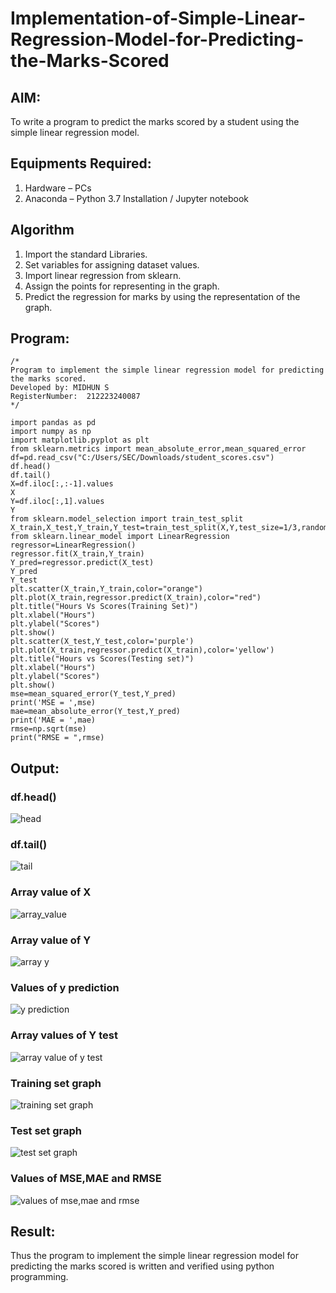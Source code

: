 # Implementation-of-Simple-Linear-Regression-Model-for-Predicting-the-Marks-Scored

## AIM:
To write a program to predict the marks scored by a student using the simple linear regression model.

## Equipments Required:
1. Hardware – PCs
2. Anaconda – Python 3.7 Installation / Jupyter notebook

## Algorithm
1. Import the standard Libraries. 
2. Set variables for assigning dataset values. 
3. Import linear regression from sklearn. 
4. Assign the points for representing in the graph. 
5. Predict the regression for marks by using the representation of the graph.

## Program:
```
/*
Program to implement the simple linear regression model for predicting the marks scored.
Developed by: MIDHUN S
RegisterNumber:  212223240087
*/

import pandas as pd
import numpy as np
import matplotlib.pyplot as plt
from sklearn.metrics import mean_absolute_error,mean_squared_error
df=pd.read_csv("C:/Users/SEC/Downloads/student_scores.csv")
df.head()
df.tail()
X=df.iloc[:,:-1].values
X
Y=df.iloc[:,1].values
Y
from sklearn.model_selection import train_test_split
X_train,X_test,Y_train,Y_test=train_test_split(X,Y,test_size=1/3,random_state=0)
from sklearn.linear_model import LinearRegression
regressor=LinearRegression()
regressor.fit(X_train,Y_train)
Y_pred=regressor.predict(X_test)
Y_pred
Y_test
plt.scatter(X_train,Y_train,color="orange")
plt.plot(X_train,regressor.predict(X_train),color="red")
plt.title("Hours Vs Scores(Training Set)")
plt.xlabel("Hours")
plt.ylabel("Scores")
plt.show()
plt.scatter(X_test,Y_test,color='purple')
plt.plot(X_train,regressor.predict(X_train),color='yellow')
plt.title("Hours vs Scores(Testing set)")
plt.xlabel("Hours")
plt.ylabel("Scores")
plt.show()
mse=mean_squared_error(Y_test,Y_pred)
print('MSE = ',mse)
mae=mean_absolute_error(Y_test,Y_pred)
print('MAE = ',mae)
rmse=np.sqrt(mse)
print("RMSE = ",rmse)  
```

## Output:

### df.head()
![head](https://github.com/23003250/Implementation-of-Simple-Linear-Regression-Model-for-Predicting-the-Marks-Scored/assets/139331462/3c5080ef-6535-4d88-b010-c67bd2998b72)

### df.tail()
![tail](https://github.com/23003250/Implementation-of-Simple-Linear-Regression-Model-for-Predicting-the-Marks-Scored/assets/139331462/e9decb0a-b79b-4441-9faf-f15443e3541d)

### Array value of X
![array_value](https://github.com/23003250/Implementation-of-Simple-Linear-Regression-Model-for-Predicting-the-Marks-Scored/assets/139331462/918413cc-f7c6-486c-a72e-2f3d4c83c179)

### Array value of Y
![array y](https://github.com/23003250/Implementation-of-Simple-Linear-Regression-Model-for-Predicting-the-Marks-Scored/assets/139331462/9ee52757-9cc1-4093-b01a-925d69375611)

### Values of y prediction
![y prediction](https://github.com/23003250/Implementation-of-Simple-Linear-Regression-Model-for-Predicting-the-Marks-Scored/assets/139331462/3ac730f0-6054-4fc7-92dc-7a7c4b3a52b8)

### Array values of Y test
![array value of y test](https://github.com/23003250/Implementation-of-Simple-Linear-Regression-Model-for-Predicting-the-Marks-Scored/assets/139331462/4152c892-4edc-4c2f-ba6a-a0450563fbd2)

### Training set graph
![training set graph](https://github.com/23003250/Implementation-of-Simple-Linear-Regression-Model-for-Predicting-the-Marks-Scored/assets/139331462/7af539a4-ffe7-4ed8-897c-61cff9425abb)

### Test set graph
![test set graph](https://github.com/23003250/Implementation-of-Simple-Linear-Regression-Model-for-Predicting-the-Marks-Scored/assets/139331462/9e34602b-4b76-4422-bcee-850c2d055d87)

### Values of MSE,MAE and RMSE
![values of mse,mae and rmse](https://github.com/23003250/Implementation-of-Simple-Linear-Regression-Model-for-Predicting-the-Marks-Scored/assets/139331462/b2d203af-4572-4f37-a6c9-0fe8dd0ca86c)


## Result:
Thus the program to implement the simple linear regression model for predicting the marks scored is written and verified using python programming.
